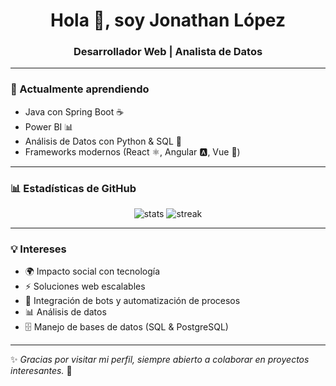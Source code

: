 <h1 align="center">Hola 👋, soy Jonathan López</h1>
<h3 align="center">Desarrollador Web | Analista de Datos</h3>

---

### 🌱 Actualmente aprendiendo
- Java con Spring Boot ☕
- Power BI 📊
- Análisis de Datos con Python & SQL 🔎
- Frameworks modernos (React ⚛️, Angular 🅰️, Vue 🖖)

---

### 📊 Estadísticas de GitHub
<p align="center">
  <img src="https://github-readme-stats.vercel.app/api?username=JonathanLop1&show_icons=true&theme=radical" alt="stats"/>
  <img src="https://github-readme-streak-stats.herokuapp.com/?user=JonathanLop1&theme=radical" alt="streak"/>
</p>

---

### 💡 Intereses
- 🌍 Impacto social con tecnología  
- ⚡ Soluciones web escalables  
- 🤖 Integración de bots y automatización de procesos  
- 📊 Análisis de datos  
- 🗄️ Manejo de bases de datos (SQL & PostgreSQL)  


---

✨ *Gracias por visitar mi perfil, siempre abierto a colaborar en proyectos interesantes.* 🚀
